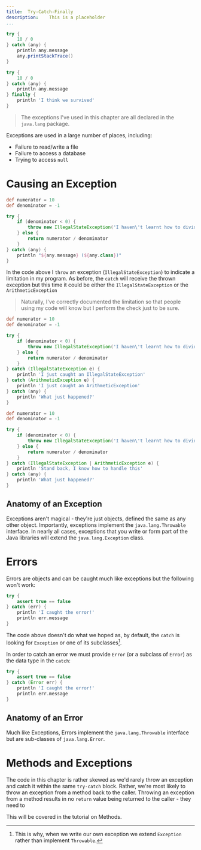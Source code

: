 ```yaml
---
title:	Try-Catch-Finally
description:	This is a placeholder
...
```



```groovy
try {
    10 / 0
} catch (any) {
    println any.message
    any.printStackTrace()
}
```

```groovy
try {
    10 / 0
} catch (any) {
    println any.message
} finally {
    println 'I think we survived'
}
```

>The exceptions I've used in this chapter are all declared in the `java.lang` package.

Exceptions are used in a large number of places, including:

- Failure to read/write a file
- Failure to access a database
- Trying to access `null`

# Causing an Exception

```groovy
def numerator = 10
def denominator = -1

try {
    if (denominator < 0) {
        throw new IllegalStateException('I haven\'t learnt how to divide negative numbers')
    } else {
        return numerator / denominator
    }
} catch (any) {
    println "${any.message} (${any.class})"
}
```

In the code above I `throw` an exception (`IllegalStateException`) to indicate a limitation in my program. As before, the `catch` will receive the thrown exception but this time it could be either the `IllegalStateException` or the `ArithmeticException`

>Naturally, I've correctly documented the limitation so that people using my code will know but I perform the check just to be sure.

```groovy
def numerator = 10
def denominator = -1

try {
    if (denominator < 0) {
        throw new IllegalStateException('I haven\'t learnt how to divide negative numbers')
    } else {
        return numerator / denominator
    }
} catch (IllegalStateException e) {
    println 'I just caught an IllegalStateException'
} catch (ArithmeticException e) {
    println 'I just caught an ArithmeticException'
} catch (any) {
    println 'What just happened?'
}
```


```groovy
def numerator = 10
def denominator = -1

try {
    if (denominator < 0) {
        throw new IllegalStateException('I haven\'t learnt how to divide negative numbers')
    } else {
        return numerator / denominator
    }
} catch (IllegalStateException | ArithmeticException e) {
    println 'Stand back, I know how to handle this'
} catch (any) {
    println 'What just happened?'
}
```

## Anatomy of an Exception

Exceptions aren't magical - they're just objects, defined the same as any other object. Importantly, exceptions implement the `java.lang.Throwable` interface. In nearly all cases, exceptions that you write or form part of the Java libraries will extend the `java.lang.Exception` class.

# Errors
Errors are objects and can be caught much like exceptions but the following won't work:

```groovy
try {
    assert true == false
} catch (err) {
    println 'I caught the error!'
    println err.message
}
```

The code above doesn't do what we hoped as, by default, the `catch` is looking for `Exception` or one of its subclasses[^sub].

[^sub]: This is why, when we write our own exception we extend `Exception` rather than implement `Throwable`.

In order to catch an error we must provide `Error` (or a subclass of `Error`) as the data type in the `catch`:

```groovy
try {
    assert true == false
} catch (Error err) {
    println 'I caught the error!'
    println err.message
}
```

## Anatomy of an Error

Much like Exceptions, Errors implement the `java.lang.Throwable` interface but are sub-classes of `java.lang.Error`.

# Methods and Exceptions

The code in this chapter is rather skewed as we'd rarely throw an exception and catch it within the same `try-catch` block. Rather, we're most likely to throw an exception from a method back to the caller. Throwing an exception from a method results in no `return` value being returned to the caller - they need to 

This will be covered in the tutorial on Methods.
